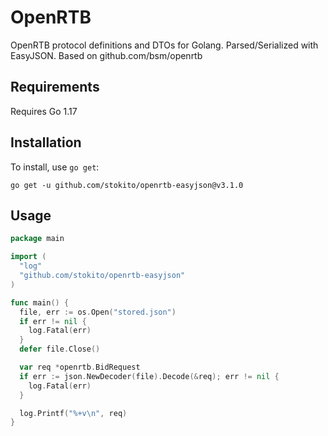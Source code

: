 # OpenRTB

OpenRTB protocol definitions and DTOs for Golang.
Parsed/Serialized with EasyJSON.
Based on github.com/bsm/openrtb

## Requirements

Requires Go 1.17

## Installation

To install, use `go get`:

```shell
go get -u github.com/stokito/openrtb-easyjson@v3.1.0
```

## Usage

```go
package main

import (
  "log"
  "github.com/stokito/openrtb-easyjson"
)

func main() {
  file, err := os.Open("stored.json")
  if err != nil {
    log.Fatal(err)
  }
  defer file.Close()

  var req *openrtb.BidRequest
  if err := json.NewDecoder(file).Decode(&req); err != nil {
    log.Fatal(err)
  }

  log.Printf("%+v\n", req)
}
```
